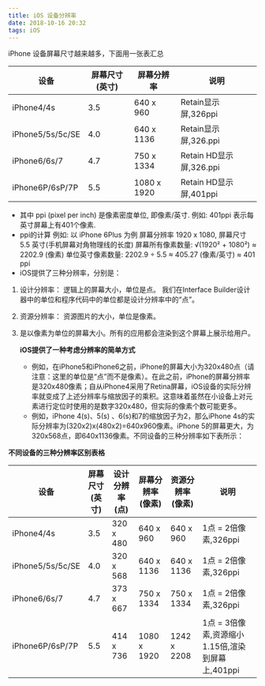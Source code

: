 ```yaml
---
title: iOS 设备分辨率
date: 2018-10-16 20:32
tags: iOS
---
```


iPhone 设备屏幕尺寸越来越多，下面用一张表汇总

设备|屏幕尺寸(英寸)|屏幕分辨率|说明
---|------------|--------|----
iPhone4/4s|3.5|640 x 960|Retain显示屏,326ppi
iPhone5/5s/5c/SE|4.0|640 x 1136|Retain显示屏,326.ppi
iPhone6/6s/7|4.7|750 x 1334|Retain HD显示屏,326.ppi
iPhone6P/6sP/7P|5.5|1080 x 1920|Retain HD显示屏,401ppi

* 其中 ppi (pixel per inch) 是像素密度单位, 即像素/英寸.
例如: 401ppi 表示每英寸屏幕上有401个像素.
* ppi的计算
例如: 以 iPhone 6Plus 为例
屏幕分辨率 1920 x 1080,
屏幕尺寸 5.5 英寸(手机屏幕对角物理线的长度)
屏幕所有像素数量: √(1920² + 1080²) ≈ 2202.9 (像素)
单位英寸像素数量: 2202.9 ÷ 5.5 ≈ 405.27 (像素/英寸) ≈ 401 ppi
* iOS提供了三种分辨率，分别是：
1. 设计分辨率：
逻辑上的屏幕大小，单位是点。
我们在Interface Builder设计器中的单位和程序代码中的单位都是设计分辨率中的“点”。
2. 资源分辨率：
资源图片的大小，单位是像素。
3. 是以像素为单位的屏幕大小。所有的应用都会渲染到这个屏幕上展示给用户。

    **iOS提供了一种考虑分辨率的简单方式**
    * 例如，在iPhone5和iPhone6之前，iPhone的屏幕大小为320x480点（请注意：这里的单位是“点”而不是像素）。在此之前，iPhone的屏幕分辨率是320x480像素；自从iPhone4采用了Retina屏幕，iOS设备的实际分辨率就变成了上述分辨率与缩放因子的乘积。这意味着虽然在小设备上对元素进行定位时使用的是数字320x480，但实际的像素个数可能更多。
    * 例如，iPhone 4(s)、5(s) 、6(s)和7的缩放因子为2，那么iPhone 4s的实际分辨率为(320x2)x(480x2)=640x960像素。iPhone 5的屏幕更大，为320x568点，即640x1136像素。不同设备的三种分辨率如下表所示：

**不同设备的三种分辨率区别表格**


设备|屏幕尺寸(英寸)|设计分辨率(点)|屏幕分辨率(像素)|资源分辨率(像素)|说明
---|------------|------------|-------------|-------------|---
iPhone4/4s|3.5|320 x 480|640 x 960|640 x 960|1点 = 2倍像素,326ppi
iPhone5/5s/5c/SE|4.0|320 x 568|640 x 1136|640 x 1136|1点 = 2倍像素,326ppi
iPhone6/6s/7|4.7|373 x 667|750 x 1334|750 x 1334|1点 = 2倍像素,326ppi
iPhone6P/6sP/7P|5.5|414 x 736|1080 x 1920|1242 x 2208|1点 = 3倍像素,资源缩小1.15倍,渲染到屏幕上,401ppi